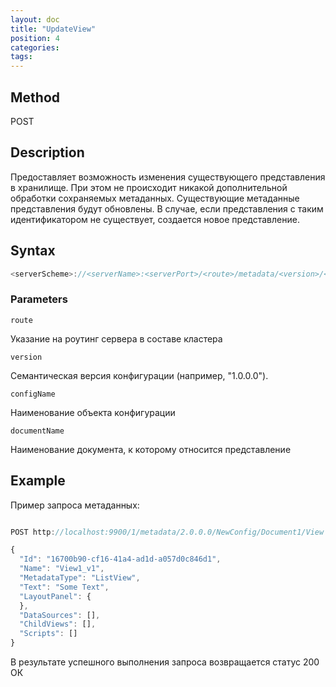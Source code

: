 ```yaml
---
layout: doc
title: "UpdateView"
position: 4
categories: 
tags:
---
```


## Method

POST

## Description
Предоставляет возможность изменения существующего представления в хранилище.
При этом не происходит никакой дополнительной обработки сохраняемых метаданных.
Существующие метаданные представления будут обновлены. В случае, если представления с таким идентификатором не существует,
создается новое представление.

## Syntax
```js
<serverScheme>://<serverName>:<serverPort>/<route>/metadata/<version>/<configName>/<documentName>/View/
```

### Parameters

`route` 

Указание на роутинг сервера в составе кластера

`version`

Семантическая версия конфигурации (например, "1.0.0.0").

`configName`

Наименование объекта конфигурации

`documentName`

Наименование документа, к которому относится представление

## Example


Пример запроса метаданных:

```js

POST http://localhost:9900/1/metadata/2.0.0.0/NewConfig/Document1/View

{
  "Id": "16700b90-cf16-41a4-ad1d-a057d0c846d1",
  "Name": "View1_v1",
  "MetadataType": "ListView",
  "Text": "Some Text",
  "LayoutPanel": {
  },
  "DataSources": [],
  "ChildViews": [],
  "Scripts": []
}
```

В результате успешного выполнения запроса возвращается статус 200 ОК
